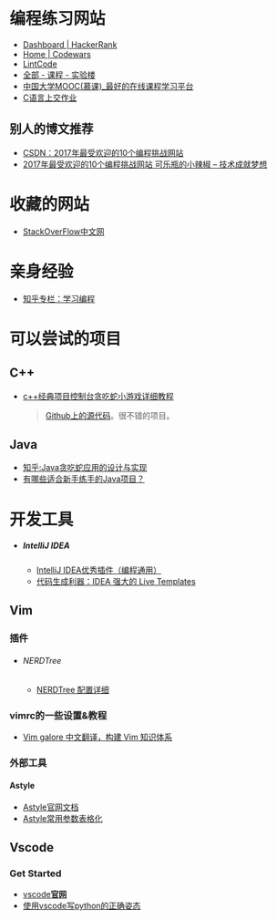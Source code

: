 # 编程练习网站

- [Dashboard | HackerRank](https://www.hackerrank.com/dashboard)
- [Home | Codewars](https://www.codewars.com/dashboard)
- [LintCode](http://www.lintcode.com/) <!--login by google account-->
- [全部 - 课程 - 实验楼](https://www.shiyanlou.com/courses/)
- [中国大学MOOC(慕课)_最好的在线课程学习平台](http://www.icourse163.org/home.htm?userId=1022247890#/home/course)
- [C语言上交作业](ftp://172.26.184.2/)

## 别人的博文推荐

- [CSDN：2017年最受欢迎的10个编程挑战网站](http://blog.csdn.net/xiexingshishu/article/details/78024571)
- [2017年最受欢迎的10个编程挑战网站 可乐瓶的小辣椒 – 技术成就梦想](http://sparkgis.com/java/2017/10/2017%e5%b9%b4%e6%9c%80%e5%8f%97%e6%ac%a2%e8%bf%8e%e7%9a%8410%e4%b8%aa%e7%bc%96%e7%a8%8b%e6%8c%91%e6%88%98%e7%bd%91%e7%ab%99-%e5%8e%9f-2017%e5%b9%b4%e6%9c%80%e5%8f%97%e6%ac%a2%e8%bf%8e%e7%9a%8410/)

# 收藏的网站

- [StackOverFlow中文网](http://stackoverflow.org.cn/front/ask/list)

  > <!--就StackOverFlow的中文版，多看看的话，顺便攒经验。-->

# 亲身经验

- [知乎专栏：学习编程](https://zhuanlan.zhihu.com/passer)

  > <!--极好的平台，包括很多笔经面经，还有知识点总结。多看看补充自己的视野。-->



# 可以尝试的项目

## C++

- [c++经典项目控制台贪吃蛇小游戏详细教程](https://blog.csdn.net/silence1772/article/details/55005008)

  > [Github上的源代码](https://github.com/silence1772/GreedySnake)。很不错的项目。

## Java

- [知乎:Java贪吃蛇应用的设计与实现](https://zhuanlan.zhihu.com/p/23316639) <!--设计思想很好-->
- [有哪些适合新手练手的Java项目？](https://zhuanlan.zhihu.com/p/22062736)



# 开发工具

- ##### IntelliJ IDEA
  - [ IntelliJ IDEA优秀插件（编程通用）](http://blog.csdn.net/sujun10/article/details/72852939)
  - [代码生成利器：IDEA 强大的 Live Templates](http://blog.jobbole.com/110607/)

## Vim

### 插件

- ###### NERDTree

  - [NERDTree 配置详细](https://blog.csdn.net/ccccdddxxx/article/details/50575753)

### vimrc的一些设置&教程

- [Vim galore 中文翻译，构建 Vim 知识体系](https://github.com/wsdjeg/vim-galore-zh_cn)



### 外部工具

#### Astyle

- [Astyle官网文档](http://astyle.sourceforge.net/astyle.html)
- [Astyle常用参数表格化](http://www.cnblogs.com/zhaoshixin/archive/2011/12/02/2272076.html)



## Vscode

### Get Started

- [vscode**官网**](https://code.visualstudio.com/docs?start=true)
- [使用vscode写python的正确姿态](http://www.cnblogs.com/bloglkl/archive/2016/08/23/5797805.html)